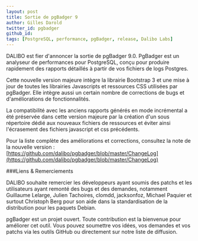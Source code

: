 ```yaml
---
layout: post
title: Sortie de pgBadger 9
author: Gilles Darold
twitter_id: pgbadger
github_id: 
tags: [PostgreSQL, performance, pgBadger, release, Dalibo Labs]
---
```

DALIBO est fier d'annoncer la sortie de pgBadger 9.0.
PgBadger est un analyseur de performances pour PostgreSQL, conçu pour
produire rapidement des rapports détaillés à partir de vos fichiers
de logs Postgres.

<!--MORE-->

Cette nouvelle version majeure intègre la librairie Bootstrap 3 et
une mise à jour de toutes les librairies Javascripts et ressources
CSS utilisées par pgBadger. Elle intègre aussi un certain nombre de
corrections de bugs et d'améliorations de fonctionnalités.

La compatibilité avec les anciens rapports générés en mode incrémental
a été préservée dans cette version majeure par la création d'un sous
répertoire dédié aux nouveaux fichiers de ressources et éviter ainsi
l'écrasement des fichiers javascript et css précédents.

Pour la liste complète des améliorations et corrections, consultez
la note de la nouvelle version : [https://github.com/dalibo/pgbadger/blob/master/ChangeLog](https://github.com/dalibo/pgbadger/blob/master/ChangeLog)

###Liens & Remerciements

DALIBO souhaite remercier les développeurs ayant soumis des patchs et
les utilisateurs ayant remonté des bugs et des demandes, notamment
Guillaume Lelarge, Julien Tachoires, clomdd, jacksonfoz, Michael Paquier
et surtout Christoph Berg pour son aide dans la standardisation de
la distribution pour les paquets Debian.

pgBadger est un projet ouvert. Toute contribution est la bienvenue pour améliorer cet outil.
Vous pouvez soumettre vos idées, vos demandes et vos patchs via les outils GitHub ou directement sur notre liste de diffusion.
